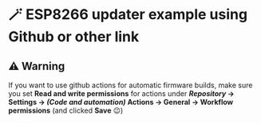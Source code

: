 # 🪄 ESP8266 updater example using Github or other link

## ⚠️ Warning 
If you want to use github actions for automatic firmware builds, make sure you set **Read and write permissions** for actions under ***Repository* -> Settings -> *(Code and automation)* Actions -> General -> Workflow permissions** (and clicked **Save** 😉)